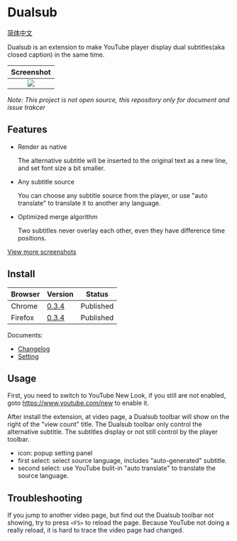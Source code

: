 Dualsub
=======

[简体中文](./README.zh-CN.md)

Dualsub is an extension to make YouTube player display dual subtitles(aka closed caption) in the same time.

| Screenshot |
| :--------: |
| <img src="https://raw.githubusercontent.com/muzuiget/dualsub-supports/master/images/main.png" /> |

*Note: This project is not open source, this repository only for document and issue trakcer*

Features
--------

* Render as native

  The alternative subtitle will be inserted to the original text as a new line, and set font size a bit smaller.

* Any subtitle source

  You can choose any subtitle source from the player, or use "auto translate" to translate it to another any language.

* Optimized merge algorithm

  Two subtitles never overlay each other, even they have difference time positions.

[View more screenshots](./docs/screenshot.md)

Install
-------

| Browser | Version          | Status    |
| ------- | -------          | ------    |
| Chrome  | [0.3.4][chrome]  | Published |
| Firefox | [0.3.4][firefox] | Published |

[chrome]: https://chrome.google.com/webstore/detail/dualsub/gnlibmlfpencglodjpgnalbdebfhpmfp
[firefox]: https://addons.mozilla.org/firefox/addon/dualsub/

Documents:

* [Changelog](./docs/changelog.md)
* [Setting](./docs/setting.md)

Usage
-----

First, you need to switch to YouTube New Look, if you still are not enabled, goto https://www.youtube.com/new to enable it.

After install the extension, at video page, a Dualsub toolbar will show on the right of the "view count" title. The Dualsub toolbar only control the alternative subtitle. The subtitles display or not still control by the player toolbar.

* icon: popup setting panel
* first select: select source language, includes "auto-generated" subtitle.
* second select: use YouTube bulit-in "auto translate" to translate the source language.

Troubleshooting
---------------

If you jump to another video page, but find out the Dualsub toolbar not showing, try to press `<F5>` to reload the page. Because YouTube not doing a really reload, it is hard to trace the video page had changed.

